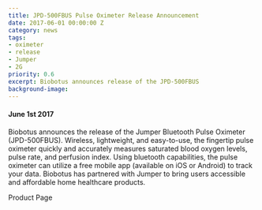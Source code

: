 ```yaml
---
title: JPD-500FBUS Pulse Oximeter Release Announcement
date: 2017-06-01 00:00:00 Z
category: news
tags:
- oximeter
- release
- Jumper
- 2G
priority: 0.6
excerpt: Biobotus announces release of the JPD-500FBUS
background-image: 
---
```


#### June 1st 2017 

Biobotus announces the release of the Jumper Bluetooth Pulse Oximeter (JPD-500FBUS).  Wireless, lightweight, and easy-to-use, the fingertip pulse oximeter quickly and accurately measures saturated blood oxygen levels, pulse rate, and perfusion index.  Using bluetooth capabilities, the pulse oximeter can utilize a free mobile app (available on iOS or Android) to track your data.  Biobotus has partnered with Jumper to bring users accessible and affordable home healthcare products.

Product Page
